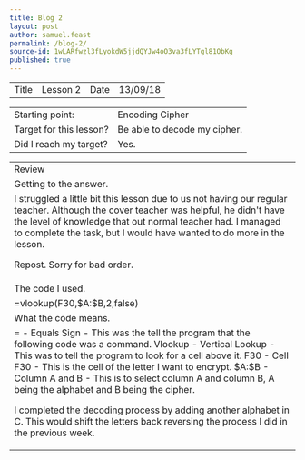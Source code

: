 ```yaml
---
title: Blog 2
layout: post
author: samuel.feast
permalink: /blog-2/
source-id: 1wLARfwzl3fLyokdW5jjdQYJw4oO3va3fLYTgl81ObKg
published: true
---
```

<table>
  <tr>
    <td>Title</td>
    <td>Lesson 2</td>
    <td>Date</td>
    <td>13/09/18</td>
  </tr>
</table>


<table>
  <tr>
    <td>Starting point:</td>
    <td>Encoding Cipher</td>
  </tr>
  <tr>
    <td>Target for this lesson?</td>
    <td>Be able to decode my cipher.</td>
  </tr>
  <tr>
    <td>Did I reach my target? </td>
    <td>Yes.</td>
  </tr>
</table>


<table>
  <tr>
    <td>Review</td>
  </tr>
  <tr>
    <td>Getting to the answer.</td>
  </tr>
  <tr>
    <td>I struggled a little bit this lesson due to us not having our regular teacher. Although the cover teacher was helpful, he didn't have the level of knowledge that out normal teacher had. I managed to complete the task, but I would have wanted to do more in the lesson.


Repost. Sorry for bad order.</td>
  </tr>
  <tr>
    <td>The code I used.</td>
  </tr>
  <tr>
    <td>=vlookup(F30,$A:$B,2,false)</td>
  </tr>
  <tr>
    <td>What the code means.</td>
  </tr>
  <tr>
    <td>= - Equals Sign - This was the tell the program that the following code was a command.
Vlookup - Vertical Lookup - This was to tell the program to look for a cell above it.
F30 - Cell F30 - This is the cell of the letter I want to encrypt.
$A:$B - Column A and B - This is to select column A and column B, A being the alphabet and B being the cipher.

I completed the decoding process by adding another alphabet in C. This would shift the letters back reversing the process I did in the previous week.

</td>
  </tr>
</table>


